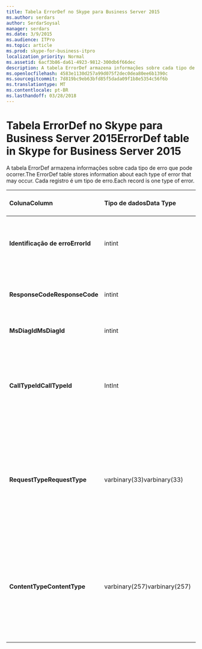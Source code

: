 ```yaml
---
title: Tabela ErrorDef no Skype para Business Server 2015
ms.author: serdars
author: SerdarSoysal
manager: serdars
ms.date: 3/9/2015
ms.audience: ITPro
ms.topic: article
ms.prod: skype-for-business-itpro
localization_priority: Normal
ms.assetid: 6acf3b86-da61-4923-9812-300db6f66dec
description: A tabela ErrorDef armazena informações sobre cada tipo de erro que pode ocorrer. Cada registro é um tipo de erro.
ms.openlocfilehash: 4583e1130d257a99d075f2dec0dea80ee6b1390c
ms.sourcegitcommit: 7d819bc9eb63bfd85f5dada09f1b8e5354c56f6b
ms.translationtype: MT
ms.contentlocale: pt-BR
ms.lasthandoff: 03/28/2018
---
```

# <a name="errordef-table-in-skype-for-business-server-2015"></a><span data-ttu-id="6433a-104">Tabela ErrorDef no Skype para Business Server 2015</span><span class="sxs-lookup"><span data-stu-id="6433a-104">ErrorDef table in Skype for Business Server 2015</span></span>
 
<span data-ttu-id="6433a-105">A tabela ErrorDef armazena informações sobre cada tipo de erro que pode ocorrer.</span><span class="sxs-lookup"><span data-stu-id="6433a-105">The ErrorDef table stores information about each type of error that may occur.</span></span> <span data-ttu-id="6433a-106">Cada registro é um tipo de erro.</span><span class="sxs-lookup"><span data-stu-id="6433a-106">Each record is one type of error.</span></span>
  
|<span data-ttu-id="6433a-107">**Coluna**</span><span class="sxs-lookup"><span data-stu-id="6433a-107">**Column**</span></span>|<span data-ttu-id="6433a-108">**Tipo de dados**</span><span class="sxs-lookup"><span data-stu-id="6433a-108">**Data Type**</span></span>|<span data-ttu-id="6433a-109">**Índice de chaves /**</span><span class="sxs-lookup"><span data-stu-id="6433a-109">**Key/Index**</span></span>|<span data-ttu-id="6433a-110">**Detalhes**</span><span class="sxs-lookup"><span data-stu-id="6433a-110">**Details**</span></span>|
|:-----|:-----|:-----|:-----|
|<span data-ttu-id="6433a-111">**Identificação de erro**</span><span class="sxs-lookup"><span data-stu-id="6433a-111">**ErrorId**</span></span> <br/> |<span data-ttu-id="6433a-112">int</span><span class="sxs-lookup"><span data-stu-id="6433a-112">int</span></span>  <br/> |<span data-ttu-id="6433a-113">Primária</span><span class="sxs-lookup"><span data-stu-id="6433a-113">Primary</span></span>  <br/> |<span data-ttu-id="6433a-114">Número de identificação exclusivo que identifica esse tipo de erro.</span><span class="sxs-lookup"><span data-stu-id="6433a-114">Unique ID number identifying this type of error.</span></span>  <br/> |
|<span data-ttu-id="6433a-115">**ResponseCode**</span><span class="sxs-lookup"><span data-stu-id="6433a-115">**ResponseCode**</span></span> <br/> |<span data-ttu-id="6433a-116">int</span><span class="sxs-lookup"><span data-stu-id="6433a-116">int</span></span>  <br/> | <br/> |<span data-ttu-id="6433a-117">Código de resposta SIP padrão associado a esse erro.</span><span class="sxs-lookup"><span data-stu-id="6433a-117">Standard SIP response code associated with this error.</span></span>  <br/> |
|<span data-ttu-id="6433a-118">**MsDiagId**</span><span class="sxs-lookup"><span data-stu-id="6433a-118">**MsDiagId**</span></span> <br/> |<span data-ttu-id="6433a-119">int</span><span class="sxs-lookup"><span data-stu-id="6433a-119">int</span></span>  <br/> | <br/> |<span data-ttu-id="6433a-120">ID de diagnóstico da Microsoft.</span><span class="sxs-lookup"><span data-stu-id="6433a-120">Microsoft Diagnostic ID.</span></span>  <br/> |
|<span data-ttu-id="6433a-121">**CallTypeId**</span><span class="sxs-lookup"><span data-stu-id="6433a-121">**CallTypeId**</span></span> <br/> |<span data-ttu-id="6433a-122">Int</span><span class="sxs-lookup"><span data-stu-id="6433a-122">Int</span></span>  <br/> |<span data-ttu-id="6433a-123">Externa</span><span class="sxs-lookup"><span data-stu-id="6433a-123">Foreign</span></span>  <br/> |<span data-ttu-id="6433a-124">Tipo da chamada.</span><span class="sxs-lookup"><span data-stu-id="6433a-124">Type of the call.</span></span> <span data-ttu-id="6433a-125">Consulte a [tabela CallType Skype para Business Server 2015](calltype.md) para obter mais informações.</span><span class="sxs-lookup"><span data-stu-id="6433a-125">See the [CallType table in Skype for Business Server 2015](calltype.md) for more information.</span></span> <br/> |
|<span data-ttu-id="6433a-126">**RequestType**</span><span class="sxs-lookup"><span data-stu-id="6433a-126">**RequestType**</span></span> <br/> |<span data-ttu-id="6433a-127">varbinary(33)</span><span class="sxs-lookup"><span data-stu-id="6433a-127">varbinary(33)</span></span>  <br/> | <br/> |<span data-ttu-id="6433a-128">Tipo de solicitação que falhou.</span><span class="sxs-lookup"><span data-stu-id="6433a-128">Type of request that failed.</span></span>  <br/> <span data-ttu-id="6433a-129">Esses dados podem ser convertidos em formato de texto usando esta sintaxe:</span><span class="sxs-lookup"><span data-stu-id="6433a-129">This data can be converted to text format by using this syntax:</span></span>  <br/>  `cast(cast(RequestType as varbinary(max)) as varchar(max))` <br/> |
|<span data-ttu-id="6433a-130">**ContentType**</span><span class="sxs-lookup"><span data-stu-id="6433a-130">**ContentType**</span></span> <br/> |<span data-ttu-id="6433a-131">varbinary(257)</span><span class="sxs-lookup"><span data-stu-id="6433a-131">varbinary(257)</span></span>  <br/> | <br/> |<span data-ttu-id="6433a-132">Tipo de conteúdo da solicitação que falhou.</span><span class="sxs-lookup"><span data-stu-id="6433a-132">Content type of the request that failed.</span></span>  <br/> <span data-ttu-id="6433a-133">Esses dados podem ser convertidos em formato de texto usando esta sintaxe:</span><span class="sxs-lookup"><span data-stu-id="6433a-133">This data can be converted to text format by using this syntaxt:</span></span>  <br/>  `cast(cast(ContentType as varbinary(max)) as varchar(max))` <br/> |
   

